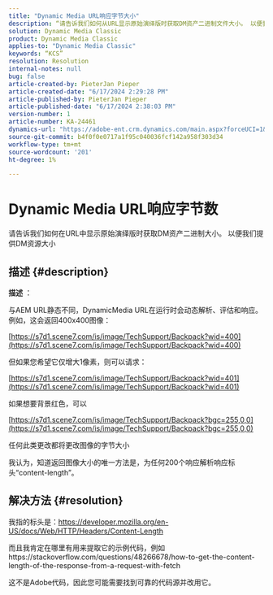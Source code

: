 ```yaml
---
title: "Dynamic Media URL响应字节大小"
description: “请告诉我们如何从URL显示原始演绎版时获取DM资产二进制文件大小。 以便我们提供DM资源规模”
solution: Dynamic Media Classic
product: Dynamic Media Classic
applies-to: "Dynamic Media Classic"
keywords: “KCS”
resolution: Resolution
internal-notes: null
bug: false
article-created-by: PieterJan Pieper
article-created-date: "6/17/2024 2:29:28 PM"
article-published-by: PieterJan Pieper
article-published-date: "6/17/2024 2:38:03 PM"
version-number: 1
article-number: KA-24461
dynamics-url: "https://adobe-ent.crm.dynamics.com/main.aspx?forceUCI=1&pagetype=entityrecord&etn=knowledgearticle&id=0e2507ff-b52c-ef11-840b-000d3a37eaf2"
source-git-commit: b4f0f0e0717a1f95c040036fcf142a958f303d34
workflow-type: tm+mt
source-wordcount: '201'
ht-degree: 1%

---
```


# Dynamic Media URL响应字节数


请告诉我们如何在URL中显示原始演绎版时获取DM资产二进制大小。 以便我们提供DM资源大小

## 描述 {#description}


<b>描述</b> ：

与AEM URL静态不同，DynamicMedia URL在运行时会动态解析、评估和响应。
例如，这会返回400x400图像：

[https://s7d1.scene7.com/is/image/TechSupport/Backpack?wid=400](https://s7d1.scene7.com/is/image/TechSupport/Backpack?wid=400)

但如果您希望它仅增大1像素，则可以请求：

[https://s7d1.scene7.com/is/image/TechSupport/Backpack?wid=401](https://s7d1.scene7.com/is/image/TechSupport/Backpack?wid=401)

如果想要背景红色，可以

[https://s7d1.scene7.com/is/image/TechSupport/Backpack?bgc=255,0,0](https://s7d1.scene7.com/is/image/TechSupport/Backpack?bgc=255,0,0)

任何此类更改都将更改图像的字节大小

我认为，知道返回图像大小的唯一方法是，为任何200个响应解析响应标头“content-length”。


## 解决方法 {#resolution}


我指的标头是：https://developer.mozilla.org/en-US/docs/Web/HTTP/Headers/Content-Length

而且我肯定在哪里有用来提取它的示例代码，例如https://stackoverflow.com/questions/48266678/how-to-get-the-content-length-of-the-response-from-a-request-with-fetch

这不是Adobe代码，因此您可能需要找到可靠的代码源并改用它。
